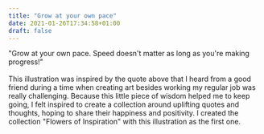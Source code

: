 ```yaml
---
title: "Grow at your own pace"
date: 2021-01-26T17:34:58+01:00
draft: false
---
```


"Grow at your own pace. Speed doesn't matter as long as you're making progress!" 
\
\
This illustration was inspired by the quote above that I heard from a good friend during a time when creating art besides working my regular job was really challenging. Because this little piece of wisdom helped me to keep going, I felt inspired to create a collection around uplifting quotes and thoughts, hoping to share their happiness and positivity. I created the collection "Flowers of Inspiration" with this illustration as the first one.